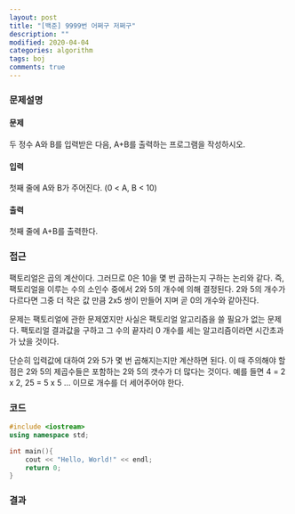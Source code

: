 ```yaml
---
layout: post
title: "[백준] 9999번 어쩌구 저쩌구"
description: ""
modified: 2020-04-04
categories: algorithm
tags: boj
comments: true
---
```


### 문제설명

#### 문제
두 정수 A와 B를 입력받은 다음, A+B를 출력하는 프로그램을 작성하시오.

#### 입력
첫째 줄에 A와 B가 주어진다. (0 < A, B < 10)

#### 출력
첫째 줄에 A+B를 출력한다.
 

### 접근
팩토리얼은 곱의 계산이다. 그러므로 0은 10을 몇 번 곱하는지 구하는 논리와 같다. 즉, 팩토리얼을 이루는 수의 소인수 중에서 2와 5의 개수에 의해 결정된다. 2와 5의 개수가 다르다면 그중 더 작은 값 만큼 2x5 쌍이 만들어 지며 곧 0의 개수와 같아진다.

문제는 팩토리얼에 관한 문제였지만 사실은 팩토리얼 알고리즘을 쓸 필요가 없는 문제다. 팩토리얼 결과값을 구하고 그 수의 끝자리 0 개수를 세는 알고리즘이라면 시간초과가 났을 것이다.

단순히 입력값에 대하여 2와 5가 몇 번 곱해지는지만 계산하면 된다.
이 때 주의해야 할 점은 2와 5의 제곱수들은 포함하는 2와 5의 갯수가 더 많다는 것이다.
예를 들면 4 = 2 x 2, 25 = 5 x 5 … 이므로 개수를 더 세어주어야 한다.

### 코드
```cpp
#include <iostream>
using namespace std;

int main(){
    cout << "Hello, World!" << endl;
    return 0;
}
```

### 결과
